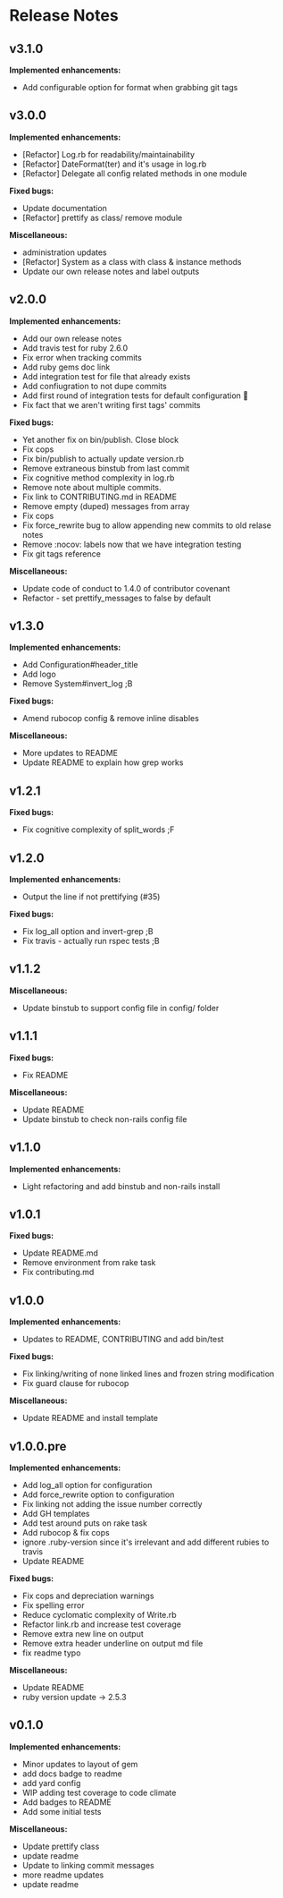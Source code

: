 # Release Notes

## v3.1.0

**Implemented enhancements:**

- Add configurable option for format when grabbing git tags

## v3.0.0

**Implemented enhancements:**

- [Refactor] Log.rb for readability/maintainability
- [Refactor] DateFormat(ter) and it's usage in log.rb
- [Refactor] Delegate all config related methods in one module

**Fixed bugs:**

- Update documentation
- [Refactor] prettify as class/ remove module

**Miscellaneous:**

- administration updates
- [Refactor] System as a class with class & instance methods
- Update our own release notes and label outputs

## v2.0.0

**Implemented enhancements:**

- Add our own release notes
- Add travis test for ruby 2.6.0
- Fix error when tracking commits
- Add ruby gems doc link
- Add integration test for file that already exists
- Add confiugration to not dupe commits
- Add first round of integration tests for default configuration :tada:
- Fix fact that we aren't writing first tags' commits

**Fixed bugs:**

- Yet another fix on bin/publish. Close block
- Fix cops
- Fix bin/publish to actually update version.rb
- Remove extraneous binstub from last commit
- Fix cognitive method complexity in log.rb
- Remove note about multiple commits.
- Fix link to CONTRIBUTING.md in README
- Remove empty (duped) messages from array
- Fix cops
- Fix force_rewrite bug to allow appending new commits to old relase notes
- Remove :nocov: labels now that we have integration testing
- Fix git tags reference

**Miscellaneous:**

- Update code of conduct to 1.4.0 of contributor covenant
- Refactor - set prettify_messages to false by default

## v1.3.0

**Implemented enhancements:**

- Add Configuration#header_title
- Add logo
- Remove System#invert_log ;B

**Fixed bugs:**

- Amend rubocop config & remove inline disables

**Miscellaneous:**

- More updates to README
- Update README to explain how grep works

## v1.2.1

**Fixed bugs:**

- Fix cognitive complexity of split_words ;F

## v1.2.0

**Implemented enhancements:**

- Output the line if not prettifying (#35)

**Fixed bugs:**

- Fix log_all option and invert-grep ;B
- Fix travis - actually run rspec tests ;B

## v1.1.2

**Miscellaneous:**

- Update binstub to support config file in config/ folder

## v1.1.1

**Fixed bugs:**

- Fix README

**Miscellaneous:**

- Update README
- Update binstub to check non-rails config file

## v1.1.0

**Implemented enhancements:**

- Light refactoring and add binstub and non-rails install

## v1.0.1

**Fixed bugs:**

- Update README.md
- Remove environment from rake task
- Fix contributing.md

## v1.0.0

**Implemented enhancements:**

- Updates to README, CONTRIBUTING and add bin/test

**Fixed bugs:**

- Fix linking/writing of none linked lines and frozen string modification
- Fix guard clause for rubocop

**Miscellaneous:**

- Update README and install template

## v1.0.0.pre

**Implemented enhancements:**

- Add log_all option for configuration
- Add force_rewrite option to configuration
- Fix linking not adding the issue number correctly
- Add GH templates
- Add test around puts on rake task
- Add rubocop & fix cops
- ignore .ruby-version since it's irrelevant and add different rubies to travis
- Update README

**Fixed bugs:**

- Fix cops and depreciation warnings
- Fix spelling error
- Reduce cyclomatic complexity of Write.rb
- Refactor link.rb and increase test coverage
- Remove extra new line on output
- Remove extra header underline on output md file
- fix readme typo

**Miscellaneous:**

- Update README
- ruby version update -> 2.5.3

## v0.1.0

**Implemented enhancements:**

- Minor updates to layout of gem
- add docs badge to readme
- add yard config
- WIP adding test coverage to code climate
- Add badges to README
- Add some initial tests

**Miscellaneous:**

- Update prettify class
- update readme
- Update to linking commit messages
- more readme updates
- update readme
